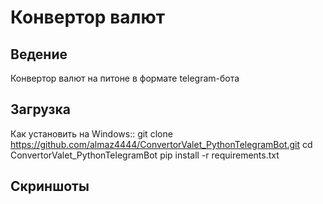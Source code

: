 Конвертор валют
========

Ведение
------------

Конвертор валют на питоне в формате telegram-бота


Загрузка
------------

Как установить на Windows::
  git clone https://github.com/almaz4444/ConvertorValet_PythonTelegramBot.git
  cd ConvertorValet_PythonTelegramBot
  pip install -r requirements.txt

Скриншоты
--------------


